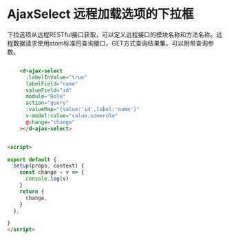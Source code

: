 # AjaxSelect 远程加载选项的下拉框

下拉选项从远程RESTful接口获取，可以定义远程接口的模块名称和方法名称。远程数据请求使用atom标准的查询接口，GET方式查询结果集。可以附带查询参数。

``` html

    <d-ajax-select
      :labelInValue="true"
      labelField="name"
      valueField="id"
      module="Role"
      action="query"
      :valueMap="{value:'id',label:'name'}"
      v-model:value="value.somerole"
      @change="change"
    ></d-ajax-select>


<script>

export default {
  setup(props, context) {
    const change = v => {
      console.log(v)
    }
    return {
      change,
    }
  },

}
</script>

```